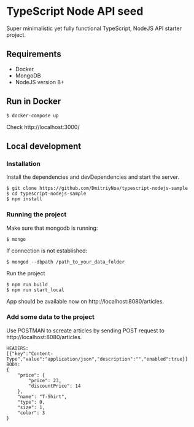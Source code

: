 # TypeScript Node API seed

Super minimalistic yet fully functional TypeScript, NodeJS API starter project.

## Requirements

* Docker
* MongoDB
* NodeJS version 8+

## Run in Docker
```
$ docker-compose up
```
Check http://localhost:3000/

## Local development

### Installation

Install the dependencies and devDependencies and start the server.

```
$ git clone https://github.com/DmitriyNoa/typescript-nodejs-sample
$ cd typescript-nodejs-sample
$ npm install
```
### Running the project

Make sure that mongodb is running:
```
$ mongo
```
If connection is not established:
```
$ mongod --dbpath /path_to_your_data_folder
```
Run the project

```
$ npm run build
$ npm run start_local
```
App should be available now on http://localhost:8080/articles.

### Add some data to the project
Use POSTMAN to screate articles by sending POST request to http://localhost:8080/articles.
```
HEADERS:
[{"key":"Content-Type","value":"application/json","description":"","enabled":true}]
BODY:
{
	"price": {
		"price": 23,
		"discountPrice": 14
	},
	"name": "T-Shirt",
	"type": 0,
	"size": 1,
	"color": 3
}
```
